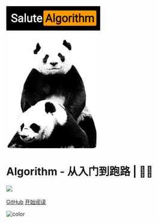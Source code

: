 <img src="https://raw.githubusercontent.com/goudemaoningsir/Salute_Algorithm/main/img/1.jpg" width = "250" alt="Salute_Python" align=center />

<h1><B>Algorithm - 从入门到跑路 | 🚴‍♂️ </B></h1>

<img src="https://img.shields.io/github/repo-size/goudemaoningsir/Salute_Algorithm.svg?label=Repo%20size&style=flat-square" height="20">
<img src="https://img.shields.io/badge/License-Apache%202.0-purple" data-origin="https://img.shields.io/badge/License-Apache%202.0-blue" alt="">


[GitHub](https://github.com/goudemaoningsir/Salute_Algorithm)
[开始阅读](/README.md)


<!-- 背景色 -->
![color](#fff)



